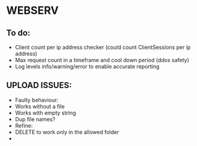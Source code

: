 # WEBSERV

## To do:
- Client count per ip address checker (could count ClientSessions per ip address)
- Max request count in a timeframe and cool down period (ddos safety)
- Log levels info/warning/error to enable accurate reporting

## UPLOAD ISSUES:
* Faulty behaviour:
 * Works without a file
 * Works with empty string
 * Dup file names?
* Refine:
 * DELETE to work only in the allowed folder
 *


